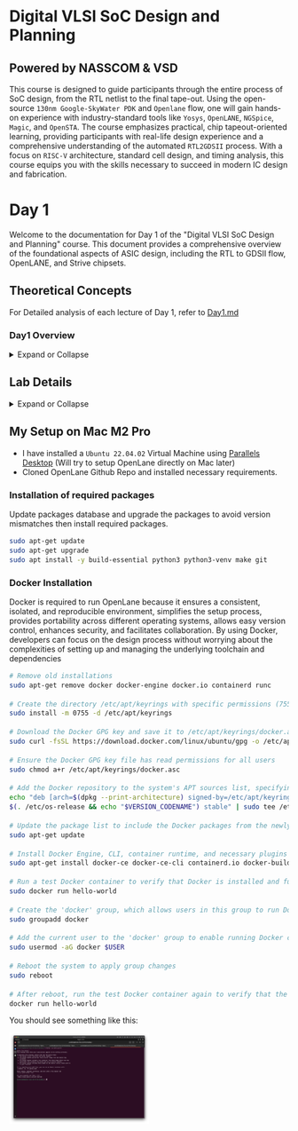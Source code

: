 # Digital VLSI SoC Design and Planning
## Powered by NASSCOM & VSD
This course is designed to guide participants through the entire process of SoC design, from the RTL netlist to the final tape-out. Using the open-source `130nm Google-SkyWater PDK` and `Openlane` flow, one will gain hands-on experience with industry-standard tools like `Yosys`, `OpenLANE`, `NGSpice`, `Magic`, and `OpenSTA`. The course emphasizes practical, chip tapeout-oriented learning, providing participants with real-life design experience and a comprehensive understanding of the automated `RTL2GDSII` process. With a focus on `RISC-V` architecture, standard cell design, and timing analysis, this course equips you with the skills necessary to succeed in modern IC design and fabrication.

# Day 1
Welcome to the documentation for Day 1 of the "Digital VLSI SoC Design and Planning" course. This document provides a comprehensive overview of the foundational aspects of ASIC design, including the RTL to GDSII flow, OpenLANE, and Strive chipsets.

## Theoretical Concepts
For Detailed analysis of each lecture of Day 1, refer to [Day1.md](Day1.md)
### Day1 Overview
<details>
  <summary> 
Expand or Collapse
  </summary>

## Table of Contents
1. [Introduction to ASIC Design](#introduction-to-asic-design)
2. [Overview of the RTL to GDSII Flow](#overview-of-the-rtl-to-gdsii-flow)
   - [RTL Synthesis](#rtl-synthesis)
   - [Design Exploration](#design-exploration)
   - [Testing Structure Insertion](#testing-structure-insertion)
   - [Physical Implementation](#physical-implementation)
   - [Antenna Rule Violation Handling](#antenna-rule-violation-handling)
   - [Sign-Off](#sign-off)
   - [Export GDSII](#export-gdsii)
3. [Introduction to OpenLANE](#introduction-to-openlane)
   - [Key Features of OpenLANE](#key-features-of-openlane)
   - [Supported Technologies](#supported-technologies)
   - [Modes of Operation](#modes-of-operation)
   - [Design Space Exploration](#design-space-exploration)
   - [Example Designs](#example-designs)
4. [Introduction to Strive Chipsets](#introduction-to-strive-chipsets)

---

## Introduction to ASIC Design

ASIC (Application-Specific Integrated Circuit) design is a process that involves creating customized integrated circuits tailored for specific applications. This process transforms a high-level design specification into a physical layout that can be fabricated. The key stages of ASIC design include:

1. **RTL (Register Transfer Level) Design**: Writing code that describes the functionality of the circuit.
2. **Synthesis**: Converting RTL code into a gate-level netlist.
3. **Physical Design**: Translating the netlist into a physical layout.
4. **Sign-Off**: Ensuring that the design meets all requirements before fabrication.

---

## Overview of the RTL to GDSII Flow

The RTL to GDSII flow involves several stages:

### RTL Synthesis

**Objective**: Transform RTL code into a gate-level netlist using standard cells.

- **Tool**: Yosys
- **Commands**:
  ```bash
  cd designs/<your_design>
  flow.tcl -design <your_design> -run_synthesis
  ```
- **Concepts**:
  - **Standard Cells**: Pre-designed circuit components used in ASIC design.
  - **Synthesis Strategies**: Optimization techniques to improve area, timing, or power.

### Design Exploration

**Objective**: Evaluate various design configurations to find the optimal synthesis strategy.

- **Commands**:
  ```bash
  flow.tcl -design <your_design> -run_synth_explore
  ```
- **Report**: Provides insights on area, delay, and violations for different configurations.

### Testing Structure Insertion

**Objective**: Insert scan chains and test structures to facilitate post-fabrication testing.

- **Tool**: Fault (optional)

### Physical Implementation

**Objective**: Convert the gate-level netlist into a physical layout.

- **Tools**: OpenROAD, TritonRoute
- **Sub-Steps**:
  - **Floor and Power Planning**: Define the chip layout and power distribution.
  - **Placement**: Arrange cells within the layout.
  - **Clock Tree Synthesis (CTS)**: Design a balanced clock distribution network.
  - **Routing**: Connect cells using metal layers.
- **Commands**:
  ```bash
  flow.tcl -design <your_design> -run_floorplan
  flow.tcl -design <your_design> -run_place
  flow.tcl -design <your_design> -run_cts
  flow.tcl -design <your_design> -run_route
  ```

### Antenna Rule Violation Handling

**Objective**: Manage long wire segments that can act as antennas and damage transistor gates.

- **Solutions**:
  - **Bridging**: Elevate wires to higher metal layers.
  - **Inserting Antenna Diodes**: Add diodes to dissipate charges.
- **Commands**:
  ```bash
  flow.tcl -design <your_design> -run_antennacheck
  ```

### Sign-Off

**Objective**: Verify that the design meets all manufacturing and timing requirements.

- **Tools**: Magic, OpenSTA, netgen
- **Sub-Steps**:
  - **DRC (Design Rule Checking)**: Check layout against manufacturing rules.
  - **LVS (Layout vs. Schematic)**: Verify layout matches the schematic.
  - **Timing Analysis**: Ensure timing constraints are met.
- **Commands**:
  ```bash
  flow.tcl -design <your_design> -run_drc
  flow.tcl -design <your_design> -run_lvs
  flow.tcl -design <your_design> -run_timing
  ```

### Export GDSII

**Objective**: Generate the GDSII file for fabrication.

- **Commands**:
  ```bash
  flow.tcl -design <your_design> -run_export_gdsii
  ```

---

## Introduction to OpenLANE

OpenLANE is an open-source ASIC implementation flow that automates the process of converting RTL designs into GDSII layouts. It integrates various open-source tools and aims to streamline ASIC design.

### Key Features of OpenLANE

- **Open Source**: Fully open-source and free to use with Apache 2.0 license.
- **No Human in the Loop**: Produces GDSII layouts with minimal manual intervention.
- **Autonomous and Interactive Modes**: Offers both push-button and step-by-step modes.
- **Design Space Exploration**: Automatically finds the best flow configurations.

### Supported Technologies

- **Primary Target**: SkyWater 130nm PDK (SKY130)
- **Other Supported Technologies**: XFAB 180nm, GlobalFoundries 130nm

### Modes of Operation

- **Autonomous Mode**: Push-button operation to generate GDSII files.
- **Interactive Mode**: Step-by-step commands for detailed experimentation.

### Design Space Exploration

OpenLANE’s Design Space Exploration feature helps in optimizing design configurations by automatically evaluating different settings.

### Example Designs

OpenLANE provides numerous design examples to help users get started, with 43 designs available.

---

## Introduction to Strive Chipsets

The Strive family of chipsets is part of an open-source initiative, providing examples of different aspects of ASIC design. Each variant demonstrates unique features and design techniques.

### Strive 1

- **Description**: Initial member of the Strive family.
- **Features**: 1KB of SRAM and peripherals, using the SKY130 high-density standard cell library.

### Strive 2

- **Description**: Similar to Strive 1, but with SRAM generated by OpenRAM.
- **Features**: Uses OpenRAM-generated SRAM with the same architecture as Strive 1.

### Strive 2A

- **Description**: Variant of Strive 2 with a modified hierarchical design for full automation.
- **Features**: Achieves 100% automation from RTL to GDSII.

### Strive 3

- **Description**: Similar to Strive 1, but uses the MSU C standard cell library.
- **Features**: Identical architecture to Strive 1 with a different standard cell library.

### Strive 5

- **Description**: Enhanced version of Strive 2 with 8KB of memory.
- **Features**: Includes eight 1KB SRAM blocks generated by OpenRAM.

### Strive 6

- **Description**: Similar to Strive 2 but includes Design for Test (DFT) structures.
- **Features**: Same architecture as Strive 2 with additional test structures.

---

</details>

## Lab Details
<details>
  <summary> 
Expand or Collapse
  </summary>
### Part 1: Introduction to OpenLANE and the Flow.tcl Script

This section introduces you to the OpenLANE flow, its purpose, and how it automates the RTL-to-GDSII flow. We will also dive into the `flow.tcl` script, which is a key component in running the OpenLANE flow, and discuss the differences between interactive and non-interactive sessions, as well as the initial steps required to set up the environment.

---

#### **1. Overview of OpenLANE**

**OpenLANE** is an open-source flow designed to facilitate the process of converting a Register Transfer Level (RTL) design into a final GDSII layout, which is ready for tape-out. The flow is designed to be automated, modular, and reusable, making it easier for designers to work through the complex stages of physical design.

- **Purpose**: The primary goal of OpenLANE is to provide a completely open-source, end-to-end ASIC design flow that integrates multiple open-source tools. This includes tools for synthesis, placement, routing, and other necessary stages in the RTL-to-GDSII process.

- **Key Tools Used**:
  - **Yosys**: For logic synthesis.
  - **ABC**: For technology mapping.
  - **OpenSTA**: For Static Timing Analysis (STA).
  - **Magic**: For layout generation and DRC.
  - **Klayout**: For layout viewing and further checks.
  - **Netgen**: For LVS (Layout vs. Schematic) checking.
  - **OpenROAD**: For place and route.
  - **OpenPhySyn**: For physical synthesis optimizations.

- **Flow Steps**: OpenLANE breaks down the design process into several stages:
  1. **Preparation**: Setting up the environment and merging libraries.
  2. **Synthesis**: Converting the RTL code into a gate-level netlist.
  3. **Floorplanning**: Defining the chip's size, shape, and placement of I/O pins.
  4. **Placement**: Placing the standard cells in the defined floorplan.
  5. **Clock Tree Synthesis (CTS)**: Creating a clock distribution network.
  6. **Routing**: Connecting all the placed cells with wires.
  7. **Signoff**: Performing final checks, including DRC, LVS, and timing analysis.

---

#### **2. Flow.tcl Script**

The `flow.tcl` script is the backbone of the OpenLANE flow. It is used to run the entire flow in a sequential manner or interactively, depending on the user's requirements.

- **Script Location**: The `flow.tcl` script is located in the root directory of the OpenLANE flow. It is the primary script that orchestrates the entire design flow by calling various tools and scripts in a defined order.

- **Modes of Operation**:
  - **Interactive Mode**: The user can execute each step of the flow manually, providing more control and the ability to analyze results after each step.
  - **Non-Interactive Mode**: The entire flow runs automatically from start to finish with minimal user intervention. This mode is useful for running the entire design flow in a batch process.

- **Command Structure**:
  - In **interactive mode**, the user runs the `flow.tcl` script with the `-interactive` flag:
    ```bash
    ./flow.tcl -interactive
    ```
  - Once in interactive mode, commands can be issued step by step, such as:
    ```bash
    prep design <design_name>
    run_synthesis
    ```
  - In **non-interactive mode**, the flow runs from start to finish using a single command:
    ```bash
    ./flow.tcl -design <design_name>
    ```

- **Key Steps in the Script**:
  1. **Preparation (`prep`)**: The script sets up the environment and merges the required technology libraries, such as LEF (Library Exchange Format) files.
  2. **Synthesis (`run_synthesis`)**: Executes the Yosys synthesis tool to generate a gate-level netlist.
  3. **Floorplanning (`run_floorplan`)**: Runs the floorplanning step, defining the physical dimensions and layout of the chip.
  4. **Placement (`run_placement`)**: Places the synthesized cells onto the defined floorplan.
  5. **CTS (`run_cts`)**: Synthesizes the clock tree, ensuring proper clock distribution across the design.
  6. **Routing (`run_routing`)**: Connects the cells using metal layers to form the complete design.
  7. **Signoff (`run_signoff`)**: Runs final checks like DRC and LVS before the design is taped out.

- **Flexibility and Customization**:
  - The `flow.tcl` script allows for significant flexibility, as users can modify and add new commands depending on the design requirements. 
  - Configuration files can be edited to change the flow's behavior, such as adjusting utilization rates or modifying clock constraints.
  
- **Command Logging**:
  - All commands executed during the flow are logged in a `commands.log` file within the `runs` directory, providing a complete record of the flow for debugging and review.

---

### Part 2: Setting Up the OpenLANE Environment and Running the Initial Steps

In this part, we'll dive into the process of setting up the OpenLANE environment and the initial steps required to begin working with a specific design. This includes cloning the necessary repositories, setting up the Process Design Kit (PDK), and understanding the significance of different design configuration files. We will also walk through the process of running the `flow.tcl` script in interactive mode, and discuss the importance of each step in the early stages of the design flow.

---

#### **1. Setting Up the Environment**

Before you can start working with OpenLANE, you need to set up your environment properly. This involves installing the necessary tools, cloning the required repositories, and configuring the Process Design Kit (PDK).

- **Cloning the Repositories**:
  - The first step is to clone the OpenLANE repository from GitHub, which contains all the scripts and tools needed for the flow.
    ```bash
    git clone https://github.com/The-OpenROAD-Project/OpenLane.git
    ```
  - After cloning the repository, you must also clone the PDK repository, typically the SkyWater 130nm PDK, which includes all the design rules and libraries needed for the specific process technology.
    ```bash
    git clone https://github.com/google/skywater-pdk.git
    ```
  - These repositories provide all the necessary components to start the design process.

- **Setting Up the PDK**:
  - The Process Design Kit (PDK) is crucial as it contains the physical design rules and standard cell libraries for the process node you’re targeting (e.g., SkyWater 130nm).
  - In the OpenLANE environment, the PDK setup involves integrating these libraries with the design tools in a manner that allows the tools to use them during synthesis, placement, routing, and other steps.
  - To set up the PDK within OpenLANE, navigate to the `OpenLane` directory and run the following command:
    ```bash
    make mount
    ```
  - This command mounts the PDK and tools into a Docker container, ensuring that the environment is isolated and properly configured.

- **Checking the Environment**:
  - Once the PDK is set up, it’s important to ensure that the environment is correctly configured. This can be done by running:
    ```bash
    ./flow.tcl -interactive
    ```
  - If the environment is correctly set up, the interactive session will start without any errors, and you’ll be ready to run the design flow.

---

#### **2. Understanding the Configuration Files**

The OpenLANE flow relies heavily on various configuration files that define how the flow should behave for a specific design. Understanding these files is critical for controlling the design process.

- **Configuring `config.tcl`**:
  - The `config.tcl` file is the main configuration file that controls the behavior of the flow for a specific design.
  - It includes parameters such as the target frequency, synthesis strategy, placement density, and routing strategies.
  - Users can edit this file to fine-tune the flow according to the needs of their design. For example, you might want to change the target clock period to meet specific timing requirements:
    ```tcl
    set ::env(CLOCK_PERIOD) "10"
    ```
  - Other important parameters include utilization factors, which control the density of the cells in the design, and various tool-specific options that can affect the synthesis, placement, and routing outcomes.

- **Merging LEF Files**:
  - LEF (Library Exchange Format) files describe the physical dimensions and pin placements of standard cells and macros.
  - During the setup process, these LEF files are merged to create a complete view of all the cells and blocks that will be used in the design. This merging process is critical to ensure that the placement and routing tools have the necessary information to work with the standard cells.
  - The LEF files are typically merged in the preparation step using:
    ```bash
    prep -design <design_name>
    ```
  - This command prepares the design by merging the required LEF files and setting up the design environment.

- **Design-Specific Settings**:
  - The `config.tcl` file is not the only place where configurations are stored. Each design might have specific settings files that further control how the flow behaves.
  - For example, `sky130A_sram_1kbyte_1rw1r_32x256_8.v` might define the specific SRAM configuration used in a design, ensuring that the correct memory models are used during simulation and synthesis.

---

#### **3. Running the Initial Steps in Interactive Mode**

After setting up the environment and configuring the design, the next step is to run the initial stages of the flow. These stages include design preparation, synthesis, and floorplanning.

- **Starting the Interactive Session**:
  - Begin by launching the interactive session:
    ```bash
    ./flow.tcl -interactive
    ```
  - This opens a prompt where you can enter commands to run each step of the flow manually.

- **Preparation (`prep`)**:
  - The first command to run is the preparation step:
    ```bash
    prep -design <design_name>
    ```
  - This command prepares the design environment by merging the LEF files, setting up the necessary directories, and preparing the configuration files.
  - The preparation step also involves setting up the `runs` directory, where all the output files will be stored. Each run generates a timestamped folder under `runs`, which contains subdirectories for temporary files, results, reports, and logs.

- **Synthesis (`run_synthesis`)**:
  - After preparation, the next step is to run synthesis:
    ```bash
    run_synthesis
    ```
  - This command invokes Yosys and ABC to convert the RTL code into a gate-level netlist.
  - The synthesis step is critical as it determines the quality of the netlist, which directly impacts the subsequent steps like placement and routing.
  - The output of the synthesis step includes a synthesized netlist and reports on timing, area, and other critical metrics.

- **Floorplanning (`run_floorplan`)**:
  - The next command is to run floorplanning:
    ```bash
    run_floorplan
    ```
  - Floorplanning defines the chip’s size, shape, and placement of key components such as macros and I/O pins.
  - The outcome of the floorplanning step is a layout with defined regions for standard cells and macros, which serves as the foundation for the placement and routing stages.

- **Importance of Order**:
  - It is crucial to run these steps in the correct order because each step depends on the output of the previous one. For instance, if you skip the synthesis step and try to run floorplanning, the command will fail because the required netlist is missing.

---

### Part 3: The `runs` Directory and Folder Structures

The `runs` directory and its associated folder structures play a crucial role in the OpenLANE flow. This part will provide a detailed explanation of the `runs` directory, the purpose of its subdirectories, and the contents generated during the design process. We'll cover the significance of each folder and how they contribute to managing and organizing the results of the design flow.

---

#### **1. Overview of the `runs` Directory**

When you start the OpenLANE flow, one of the first things the toolchain does is create a `runs` directory. This directory serves as a central repository for all the outputs generated during the design process. Each time you execute a flow, a new timestamped folder is created within the `runs` directory. This allows you to easily manage and reference the results of different design runs.

- **Timestamped Folder Creation**:
  - Each run creates a unique folder within the `runs` directory, named with the date and time of the run. This timestamped folder helps in distinguishing between multiple runs, making it easier to track the evolution of your design.
  - For example, a typical folder name might be something like `2024-08-25_14-30-00`, indicating the run started on August 25, 2024, at 2:30 PM.
  - This naming convention ensures that you can easily identify and access the results of specific runs without confusion.

---

#### **2. Subdirectories within the Timestamped Folder**

Each timestamped folder within the `runs` directory contains several important subdirectories. These subdirectories are organized to store different types of files generated at various stages of the design flow. Understanding the purpose of each subdirectory is essential for navigating the results of your design process.

- **1. `tmp` Directory**:
  - **Purpose**: The `tmp` directory is used to store temporary files generated during the design flow. These files are typically intermediate files that are necessary for the flow but may not be needed after the flow is complete.
  - **Contents**: This directory might include files such as intermediate netlists, temporary timing analysis reports, or logs from individual steps.
  - **Usage**: While these files are usually not critical for final analysis, they can be useful for debugging purposes or understanding the flow's behavior at a granular level.

- **2. `results` Directory**:
  - **Purpose**: The `results` directory is where the final output files from each step of the design flow are stored. These files represent the culmination of each stage, such as synthesized netlists, floorplans, and final GDSII files.
  - **Contents**: This directory is further divided into subfolders corresponding to each stage of the design flow, such as `synthesis`, `floorplan`, `placement`, `routing`, etc.
    - For example, after the synthesis step, the `results/synthesis` folder will contain the synthesized netlist and associated reports.
    - After the final step in the flow, the `results/routing` folder might contain the GDSII file, which is the final layout that can be sent for fabrication.
  - **Usage**: This directory is critical for reviewing the final outcomes of the flow. It allows you to examine the key deliverables of each stage, such as checking the quality of the netlist, the efficiency of the floorplan, or the correctness of the final layout.

- **3. `reports` Directory**:
  - **Purpose**: The `reports` directory stores all the reports generated during the flow, including timing analysis, area reports, power estimates, and more.
  - **Contents**: Similar to the `results` directory, this directory is divided into subfolders for each stage of the design flow. Each subfolder contains reports relevant to that particular stage.
    - For example, the `reports/synthesis` folder might include reports on the number of cells, the area utilization, and the critical path timing after synthesis.
    - The `reports/routing` folder might include detailed routing congestion reports or post-route timing analysis.
  - **Usage**: Reports are essential for evaluating the performance and quality of your design at each stage. They provide insights into how well the design meets its objectives, such as timing closure, area constraints, and power consumption.

- **4. `logs` Directory**:
  - **Purpose**: The `logs` directory contains log files for each step of the design flow. These logs record the commands executed, tool outputs, and any warnings or errors encountered during the run.
  - **Contents**: Like the other directories, `logs` is divided into subfolders for each stage of the design flow. Each subfolder contains log files that document the actions taken during that stage.
    - For instance, the `logs/synthesis` folder might contain a detailed log of the synthesis process, including the commands executed by Yosys and ABC, as well as any messages generated during the process.
    - The `logs/routing` folder might include logs from the detailed routing step, capturing the actions of the OpenROAD tools.
  - **Usage**: The logs are invaluable for debugging and understanding the behavior of the flow. If a step fails or produces unexpected results, the log files are the first place to look for clues about what went wrong.

---

#### **3. Key Files within the `runs` Directory**

Aside from the main subdirectories, the `runs` directory also contains several key files that provide additional information about the flow and its configuration.

- **1. `config.optical` File**:
  - **Purpose**: This file contains a snapshot of the configuration options used during the run. It records the parameters set in the `config.tcl` file and any modifications made during the interactive session.
  - **Contents**: The file lists all the environment variables and settings that were active during the run, including clock constraints, synthesis options, and placement density targets.
  - **Usage**: The `config.optical` file is useful for reviewing the exact configuration used in a particular run. If you need to replicate a successful run or understand the differences between runs, this file provides the necessary details.

- **2. `commands` File**:
  - **Purpose**: This file logs all the commands executed during the interactive session or automated flow. It provides a sequential record of the steps taken during the run.
  - **Contents**: The file includes every command executed, from design preparation to the final routing step. It captures the order of operations and any arguments passed to the commands.
  - **Usage**: The `commands` file is essential for tracing the flow of the design process. If you need to audit the steps taken during a run or replicate the flow, this file provides a detailed roadmap of the process.

---

### Part 4: Running Synthesis

#### **Overview of the Synthesis Step**

Synthesis is a crucial step in the RTL-to-GDSII flow where the high-level RTL (Register Transfer Level) description of the design is converted into a gate-level netlist. This process involves transforming the RTL code, written in hardware description languages like Verilog or VHDL, into a netlist consisting of logic gates and flip-flops that can be used for physical design. The synthesis process ensures that the design meets the specified functional and timing requirements.

#### **Understanding the Synthesis Command**

In OpenLANE, synthesis is initiated through the interactive mode or through specific commands in a non-interactive mode. Here's a breakdown of the synthesis process:

1. **Initiating Synthesis:**
   - In an interactive session, after preparing the design, you run the synthesis step using the command:
     ```tcl
     run_synthesis
     ```
   - This command triggers the synthesis process, which includes various tools and scripts to convert RTL code into a gate-level netlist.

2. **Synthesis Tools Involved:**
   - **Yosys:** An open-source synthesis tool that performs RTL synthesis. It processes the RTL code and generates an intermediate representation.
   - **ABC:** A tool used for technology mapping and logic optimization. It optimizes the netlist generated by Yosys to meet timing and area constraints.

3. **Files Generated During Synthesis:**
   - **Netlist Files:** The primary output is the gate-level netlist, which is used in subsequent steps. This file is usually stored in the `results` directory under a folder named `synthesis`.
   - **Synthesis Reports:** Reports detailing the synthesis results, including area, timing, and resource utilization, are generated and stored in the `reports` directory.

#### **Detailed Steps in the Synthesis Process**

1. **Preparation:**
   - Before running synthesis, ensure that the design environment is properly set up. This includes verifying that all necessary files and configurations are in place. The `design` folder should contain the RTL source files, configuration files, and any other required inputs.

2. **Running Synthesis:**
   - In an interactive OpenLANE session, you might run the following commands:
     ```tcl
     source flow.tcl
     run_synthesis
     ```
   - This command will start the synthesis process. During this step, the toolchain will perform the following tasks:
     - **RTL Parsing:** Yosys parses the RTL code to create an internal representation.
     - **Optimization:** Yosys performs initial optimizations on the RTL code.
     - **Mapping:** ABC maps the optimized RTL representation to technology-specific cells.
     - **Optimization and Mapping:** ABC further optimizes the design and maps it to the target technology's standard cell library.

3. **Monitoring the Synthesis Process:**
   - As synthesis progresses, monitor the OpenLANE logs for any errors or warnings. The logs can be found in the `logs` directory within the timestamped folder. Check these logs to ensure that the synthesis is proceeding as expected and to troubleshoot any issues that arise.

4. **Reviewing Synthesis Output:**
   - Once synthesis is complete, review the following files and reports:
     - **Netlist Files:** Located in the `results/synthesis` folder. These files represent the gate-level netlist.
     - **Synthesis Reports:** Found in the `reports/synthesis` folder. These reports include details such as the total area of the synthesized design, the number of cells used, and timing information.

#### **Post-Synthesis Analysis**

1. **Analyzing Synthesis Reports:**
   - Examine the synthesis report to understand the quality of the synthesis. Key metrics include:
     - **Area:** The total area occupied by the synthesized design.
     - **Cell Count:** The number of cells used in the design.
     - **Timing:** The critical path delay and other timing constraints.
   - Compare these metrics against the design specifications to ensure that the design meets the requirements.

2. **Flop Ratio Calculation:**
   - One of the first tasks after synthesis is to calculate the Flop Ratio. 
   - The Flop Ratio is a metric used to evaluate the utilization of flip-flops in your design.
   - It is calculated as the ratio of the number of D flip-flops to the total number of cells in the design.

    **Formula for Flop Ratio**

    To calculate the Flop Ratio, use the following formula:

    $$ \text{Flop Ratio} = \frac{\text{Number of D Flip-Flops}}{\text{Total Number of Cells}} $$

    **Example Calculation**

    Here’s a step-by-step guide to calculating the Flop Ratio using an example:

    1. **Obtain the Number of D Flip-Flops:**
    - This information is typically found in the synthesis report under the section detailing flip-flop counts.
    - **Example:** Number of D flip-flops = 1634

    2. **Obtain the Total Number of Cells:**
    - This can be found in the same synthesis report, under cell counts.
    - **Example:** Total number of cells = 17323

    3. **Perform the Calculation:**
    - Substitute the values into the formula:
        
    $$ \text{Flop Ratio} = \frac{1634}{17323} \approx 0.094 $$

    - Convert to percentage:

    $$ \text{Flop Ratio (Percentage)} = 0.094 \times 100 \approx 9.4\% $$

    4. **Interpreting the Result:**
    - A Flop Ratio of 9.4% indicates that 9.4% of the total cell count is comprised of D flip-flops.
    - **Importance:** A higher Flop Ratio can suggest more complex state management in the design, which might impact timing and area.

    5. **Importance of Flop Ratio**

    - **Design Efficiency:** Helps in evaluating how efficiently flip-flops are used in the design.
    - **Performance:** Affects the timing and performance of the design, as flip-flops are critical for synchronous operation.
    - **Optimization:** Provides insights into potential areas for optimization to reduce the number of flip-flops if necessary.


3. **Reviewing the Synthesized Netlist:**
   - Open the netlist files generated in the `results/synthesis` folder. Verify that the netlist accurately represents the RTL design and that all components are correctly mapped.

4. **Troubleshooting:**
   - If there are issues or discrepancies in the synthesized netlist or reports, revisit the RTL code and configuration files. Ensure that the design constraints and parameters are correctly specified.

</details>

## My Setup on Mac M2 Pro
- I have installed a `Ubuntu 22.04.02` Virtual Machine using [Parallels Desktop](https://www.parallels.com) (Will try to setup OpenLane directly on Mac later)
- Cloned OpenLane Github Repo and installed necessary requirements.

### Installation of required packages
Update packages database and upgrade the packages to avoid version mismatches then install required packages.
```bash
sudo apt-get update
sudo apt-get upgrade
sudo apt install -y build-essential python3 python3-venv make git
```
### Docker Installation
Docker is required to run OpenLane because it ensures a consistent, isolated, and reproducible environment, simplifies the setup process, provides portability across different operating systems, allows easy version control, enhances security, and facilitates collaboration. By using Docker, developers can focus on the design process without worrying about the complexities of setting up and managing the underlying toolchain and dependencies
```bash
# Remove old installations
sudo apt-get remove docker docker-engine docker.io containerd runc

# Create the directory /etc/apt/keyrings with specific permissions (755: owner can read/write/execute; group/others can read/execute)
sudo install -m 0755 -d /etc/apt/keyrings

# Download the Docker GPG key and save it to /etc/apt/keyrings/docker.asc. This key is used to verify the integrity of Docker packages.
sudo curl -fsSL https://download.docker.com/linux/ubuntu/gpg -o /etc/apt/keyrings/docker.asc

# Ensure the Docker GPG key file has read permissions for all users
sudo chmod a+r /etc/apt/keyrings/docker.asc

# Add the Docker repository to the system's APT sources list, specifying the architecture and signing key
echo "deb [arch=$(dpkg --print-architecture) signed-by=/etc/apt/keyrings/docker.asc] https://download.docker.com/linux/ubuntu \
$(. /etc/os-release && echo "$VERSION_CODENAME") stable" | sudo tee /etc/apt/sources.list.d/docker.list > /dev/null

# Update the package list to include the Docker packages from the newly added repository
sudo apt-get update

# Install Docker Engine, CLI, container runtime, and necessary plugins (Buildx and Compose)
sudo apt-get install docker-ce docker-ce-cli containerd.io docker-buildx-plugin docker-compose-plugin

# Run a test Docker container to verify that Docker is installed and functioning correctly
sudo docker run hello-world

# Create the 'docker' group, which allows users in this group to run Docker commands without sudo
sudo groupadd docker

# Add the current user to the 'docker' group to enable running Docker commands without sudo
sudo usermod -aG docker $USER

# Reboot the system to apply group changes
sudo reboot

# After reboot, run the test Docker container again to verify that the current user can run Docker commands without sudo
docker run hello-world
```
You should see something like this:

<img src="images/Docker_Hello_World.png" alt="Docker_Hello_World" width="50%"/>
